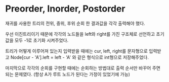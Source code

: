 # Preorder, Inorder, Postorder

재귀를 사용한 트리의 전위, 중위, 후위 순회 한 결과값을 각각 출력해야 했다.

우선 이진트리이기 때문에 각각의 노드들을 left와 right를 가진 구조체로 선언하고 초기값을 모두 -1로 초기화 시켜주었다.

트리가 어떻게 이루어져 있는지 입력받을 때에는 cur, left, right를 문자형으로 입력받고 Node[cur - 'A'].left = left - 'A' 와 같은 형식으로 int형으로 저장해주었다.

마지막으로 각각의 순회를 구현할 때에는 순회하는 방법대로 출력 순서만 바꾸어 주면 되는 문제였다. (항상 A가 루트 노드가 된다는 가정이 있었기에 가능)
